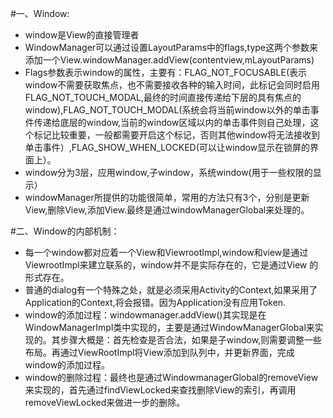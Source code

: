 #一、Window:
- window是View的直接管理者
- WindowManager可以通过设置LayoutParams中的flags,type这两个参数来添加一个View.windowManager.addView(contentview,mLayoutParams)
- Flags参数表示window的属性，主要有：FLAG_NOT_FOCUSABLE(表示window不需要获取焦点，也不需要接收各种的输入时间，此标记会同时启用FLAG_NOT_TOUCH_MODAL,最终的时间直接传递给下层的具有焦点的window),FLAG_NOT_TOUCH_MODAL(系统会将当前window以外的单击事件传递给底层的window,当前的window区域以内的单击事件则自己处理，这个标记比较重要，一般都需要开启这个标记，否则其他window将无法接收到单击事件）,FLAG_SHOW_WHEN_LOCKED(可以让window显示在锁屏的界面上）。
- window分为3层，应用window,子window，系统window(用于一些权限的显示）
- windowManager所提供的功能很简单，常用的方法只有3个，分别是更新View,删除View,添加View.最终是通过windowManagerGlobal来处理的。

#二、Window的内部机制：
- 每一个window都对应着一个View和ViewrootImpl,window和view是通过ViewrootImpl来建立联系的，window并不是实际存在的，它是通过View 的形式存在。
- 普通的dialog有一个特殊之处，就是必须采用Activity的Context,如果采用了Application的Context,将会报错。因为Application没有应用Token.
- window的添加过程：windowmanager.addView()其实现是在WindowManagerImpl类中实现的，主要是通过WindowManagerGlobal来实现的。其步骤大概是：首先检查是否合法，如果是子window,则需要调整一些布局。再通过ViewRootImpl将View添加到队列中，并更新界面，完成window的添加过程。
- window的删除过程：最终也是通过WindowmanagerGlobal的removeView来实现的，首先通过findViewLocked来查找删除View的索引，再调用removeViewLocked来做进一步的删除。
